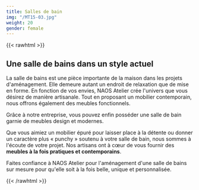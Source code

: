 ```yaml
---
title: Salles de bain
img: "/MT15-03.jpg"
weight: 20
gender: female
---
```


{{< rawhtml >}}
<h2>Une salle de bains dans un style actuel</h2>
<div class="two-cols">
  <div class="col">
    <p>La salle de bains est une pièce importante de la maison dans les projets d&#39;aménagement. Elle demeure autant un endroit de relaxation que de mise en forme. En fonction de vos envies, NAOS Atelier crée l&#39;univers que vous désirez de manière artisanale. Tout en proposant un mobilier contemporain, nous offrons également des meubles fonctionnels.</p>
    <p>Grâce à notre entreprise, vous pouvez enfin posséder une salle de bain garnie de meubles design et modernes.</p>
  </div>
  <div class="col">
    <p>Que vous aimiez un mobilier épuré pour laisser place à la détente ou donner un caractère plus « punchy » soutenu à votre salle de bain, nous sommes à l&#39;écoute de votre projet. Nos artisans ont à cœur de vous fournir des <strong>meubles à la fois pratiques et contemporains</strong>.</p>
    <p>Faites confiance à NAOS Atelier pour l&#39;aménagement d&#39;une salle de bains sur mesure pour qu&#39;elle soit à la fois belle, unique et personnalisée.</p>
  </div>
</div>
{{< /rawhtml >}}